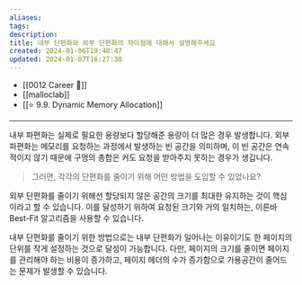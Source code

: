 ```yaml
---
aliases: 
tags: 
description:
title: 내부 단편화와 외부 단편화의 차이점에 대해서 설명해주세요
created: 2024-01-06T19:48:47
updated: 2024-01-07T16:27:30
---
```

- [[0012 Career 💼]]
- [[malloclab]]
- [[⭐️ 9.9. Dynamic Memory Allocation]]
---
내부 파편화는 실제로 필요한 용량보다 할당해준 용량이 더 많은 경우 발생합니다. 외부 파편화는 메모리를 요청하는 과정에서 발생하는 빈 공간을 의미하며, 이 빈 공간은 연속적이지 않기 때문에 구멍의 총합은 커도 요청을 받아주지 못하는 경우가 생깁니다.

> 그러면, 각각의 단편화를 줄이기 위해 어떤 방법을 도입할 수 있었나요?

외부 단편화를 줄이기 위해선 할당되지 않은 공간의 크기를 최대한 유지하는 것이 핵심이라고 할 수 있습니다. 이를 달성하기 위하여 요청된 크기와 거의 일치하는, 이른바 Best-Fit 알고리즘을 사용할 수 있습니다.

내부 단편화를 줄이기 위한 방법으로는 내부 단편화가 일어나는 이유이기도 한 페이지의 단위를 작게 설정하는 것으로 달성이 가능합니다. 다만, 페이지의 크기를 줄이면 페이지를 관리해야 하는 비용이 증가하고, 페이지 헤더의 수가 증가함으로 가용공간이 줄어드는 문제가 발생할 수 있습니다.